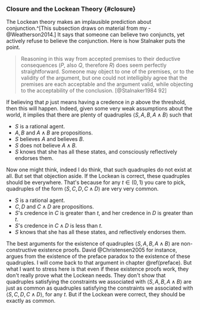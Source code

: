 ### Closure and the Lockean Theory {#closure}

The Lockean theory makes an implausible prediction about conjunction.^[This subsection draws on material from my -@Weatherson2014.] It says that someone can believe two conjuncts, yet actively refuse to believe the conjunction. Here is how Stalnaker puts the point.

> Reasoning in this way from accepted premises to their deductive consequences ($P$, also $Q$, therefore $R$) does seem perfectly straightforward. Someone may object to one of the premises, or to the validity of the argument, but one could not intelligibly agree that the premises are each acceptable and the argument valid, while objecting to the acceptability of the conclusion. [@Stalnaker1984 92]

If believing that $p$ just means having a credence in $p$ above the threshold, then this will happen. Indeed, given some very weak assumptions about the world, it implies that there are plenty of quadruples $\langle S, A, B, A \wedge B \rangle$ such that

* $S$ is a rational agent.
* $A, B$ and $A \wedge B$ are propositions.
* $S$ believes $A$ and believes $B$.
* $S$ does not believe $A \wedge B$.
* $S$ knows that she has all these states, and consciously reflectively
endorses them.

Now one might think, indeed I do think, that such quadruples do not exist at all. But set that objection aside. If the Lockean is correct, these quadruples should be everywhere. That's because for any $t \in (0, 1)$ you care to pick, quadruples of the form $\langle S, C, D, C \wedge D \rangle$ are very very common.

* $S$ is a rational agent. 
* $C, D$ and $C \wedge D$ are propositions. 
* $S$'s credence in $C$ is greater than $t$, and her credence in $D$ is greater than $t$.
* $S$'s credence in $C \wedge D$ is less than $t$.
* $S$ knows that she has all these states, and reflectively endorses them.

The best arguments for the existence of quadruples $\langle S, A, B, A \wedge B \rangle$ are non-constructive existence proofs. David @Christensen2005 for instance, argues from the existence of the preface paradox to the existence of these quadruples. I will come back to that argument in chapter \@ref(preface). But what I want to stress here is that even if these existence proofs work, they don't really prove what the Lockean needs. They don't show that quadruples satisfying the constraints we associated with $\langle S, A, B, A \wedge B \rangle$ are just as common as quadruples satisfying the constraints we associated with $\langle S, C, D, C \wedge D \rangle$, for any $t$. But if the Lockean were correct, they should be exactly as common.
